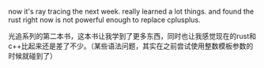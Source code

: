 now it's ray tracing the next week.
really learned a lot things.
and found the rust right now is not powerful enough to replace cplusplus.





光追系列的第二本书，这本书让我学到了更多东西，同时也让我感觉现在的rust和c++比起来还是差了不少。（某些语法问题，其实在之前尝试使用整数模板参数的时候就碰到了）
